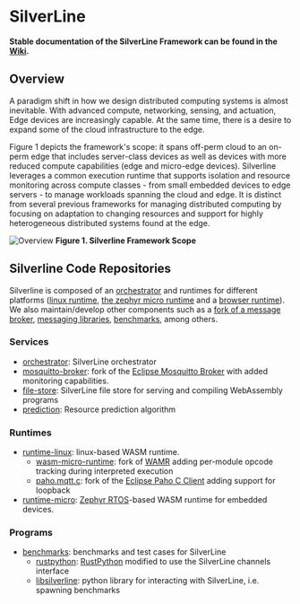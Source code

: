 # SilverLine

**Stable documentation of the SilverLine Framework can be found in the [Wiki](https://github.com/SilverLineFramework/silverline/wiki).**

## Overview 

A paradigm shift in how we design distributed computing systems is almost inevitable. With advanced compute, networking, sensing, and actuation, Edge devices are increasingly capable. At the same time, there is a desire to expand some of the cloud infrastructure to the edge.

Figure 1 depicts the framework's scope: it spans off-perm cloud to an on-perm edge that includes server-class devices as well as devices with more reduced compute capabilities (edge and micro-edge devices). Silverline leverages a common execution runtime that supports isolation and resource monitoring across compute classes - from small embedded devices to edge servers - to manage workloads spanning the cloud and edge. It is distinct from several previous frameworks for managing distributed computing by focusing on adaptation to changing resources and support for highly heterogeneous distributed systems found at the edge. 

![Overview](https://github.com/SilverLineFramework/silverline/blob/main/images/overview.png)
**Figure 1. Silverline Framework Scope**

## Silverline Code Repositories

Silverline is composed of an [orchestrator](https://github.com/SilverLineFramework/orchestrator) and runtimes for different platforms ([linux runtime](https://github.com/SilverLineFramework/runtime-linux), [the zephyr micro runtime](https://github.com/SilverLineFramework/runtime-micro) and a [browser runtime](https://github.com/SilverLineFramework/runtime-browser)). We also maintain/develop other components such as a [fork of a message broker](https://github.com/SilverLineFramework/mosquitto-broker), [messaging libraries](https://github.com/SilverLineFramework/paho.mqtt.c), [benchmarks](https://github.com/SilverLineFramework/benchmarks), among others.

### Services

- [orchestrator](https://github.com/SilverLineFramework/orchestrator): SilverLine orchestrator
- [mosquitto-broker](https://github.com/SilverLineFramework/mosquitto-broker): fork of the [Eclipse Mosquitto Broker](https://github.com/eclipse/mosquitto) with added monitoring capabilities.
- [file-store](https://github.com/SilverLineFramework/file-store): SilverLine file store for serving and compiling WebAssembly programs
- [prediction](https://github.com/SilverLineFramework/prediction): Resource prediction algorithm

### Runtimes

- [runtime-linux](https://github.com/SilverLineFramework/runtime-linux): linux-based WASM runtime.
    - [wasm-micro-runtime](https://github.com/SilverLineFramework/wasm-micro-runtime): fork of [WAMR](https://github.com/bytecodealliance/wasm-micro-runtime) adding per-module opcode tracking during interpreted execution
    - [paho.mqtt.c](https://github.com/SilverLineFramework/paho.mqtt.c): fork of the [Eclipse Paho C Client](https://github.com/eclipse/paho.mqtt.c) adding support for loopback
- [runtime-micro](https://github.com/SilverLineFramework/runtime-micro): [Zephyr RTOS](https://www.zephyrproject.org/)-based WASM runtime for embedded devices.

### Programs

- [benchmarks](https://github.com/SilverLineFramework/benchmarks): benchmarks and test cases for SilverLine
    - [rustpython](https://github.com/SilverLineFramework/rustpython): [RustPython](https://github.com/RustPython/RustPython) modified to use the SilverLine channels interface
    - [libsilverline](https://github.com/SilverLineFramework/libsilverline): python library for interacting with SilverLine, i.e. spawning benchmarks
